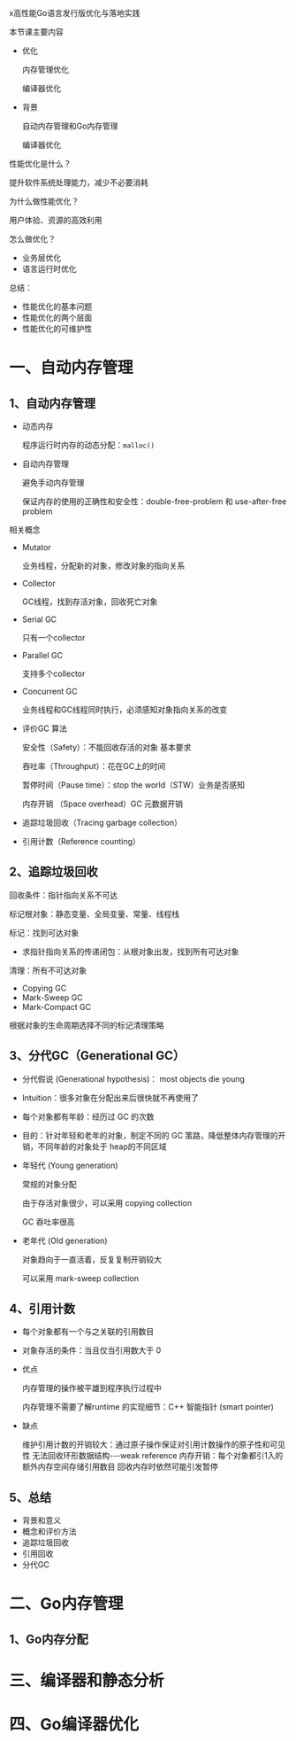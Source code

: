 x高性能Go语言发行版优化与落地实践

本节课主要内容

- 优化

  内存管理优化

  编译器优化

- 背景

  自动内存管理和Go内存管理

  编译器优化

性能优化是什么？

提升软件系统处理能力，减少不必要消耗

为什么做性能优化？

用户体验、资源的高效利用

怎么做优化？

- 业务层优化
- 语言运行时优化

总结：

- 性能优化的基本问题
- 性能优化的两个层面
- 性能优化的可维护性

# 一、自动内存管理

## 1、自动内存管理

- 动态内存

  程序运行时内存的动态分配：`malloc()`

- 自动内存管理

  避免手动内存管理

  保证内存的使用的正确性和安全性：double-free-problem 和 use-after-free problem

相关概念

- Mutator

  业务线程，分配新的对象，修改对象的指向关系

- Collector

  GC线程，找到存活对象，回收死亡对象

- Serial GC

  只有一个collector

- Parallel GC

  支持多个collector

- Concurrent GC

  业务线程和GC线程同时执行，必须感知对象指向关系的改变

- 评价GC 算法

  安全性（Safety）：不能回收存活的对象 基本要求

  吞吐率（Throughput）：花在GC上的时间

  暂停时间（Pause time）：stop the world（STW）业务是否感知

  内存开销 （Space overhead）GC 元数据开销

- 追踪垃圾回收（Tracing garbage collection）

- 引用计数（Reference counting）

## 2、追踪垃圾回收

回收条件：指针指向关系不可达

标记根对象：静态变量、全局变量、常量、线程栈

标记：找到可达对象

- 求指针指向关系的传递闭包：从根对象出发，找到所有可达对象

清理：所有不可达对象

- Copying GC
- Mark-Sweep GC
- Mark-Compact GC

根据对象的生命周期选择不同的标记清理策略

## 3、分代GC（Generational GC）

- 分代假说 (Generational hypothesis)： most objects die young

- Intuition：很多对象在分配出来后很快就不再使用了

- 每个对象都有年龄：经历过 GC 的次数

- 目的：针对年轻和老年的对象，制定不同的 GC 策路，降低整体内存管理的开销，不同年龄的对象处于 heap的不同区域

- 年轻代 (Young generation)

  常规的对象分配

  由于存活对象很少，可以采用 copying collection

  GC 吞吐率很高

- 老年代 (Old generation)

  对象趋向于一直活着，反复复制开销较大

  可以采用 mark-sweep collection

## 4、引用计数

- 每个对象都有一个与之关联的引用数目

- 对象存活的条件：当且仅当引用数大于 0

- 优点

  内存管理的操作被平雄到程序执行过程中

  内存管理不需要了解runtime 的实现细节：C++ 智能指针 (smart pointer)

- 缺点

  维护引用计数的开销较大：通过原子操作保证对引用计数操作的原子性和可见性
  无法回收环形数据结构---weak reference
  内存开销：每个对象都引1入的额外内存空间存储引用数目
  回收内存时依然可能引发暂停

## 5、总结

- 背景和意义
- 概念和评价方法
- 追踪垃圾回收
- 引用回收
- 分代GC

# 二、Go内存管理

## 1、Go内存分配



# 三、编译器和静态分析

# 四、Go编译器优化